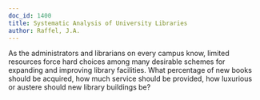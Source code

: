 ```yaml
---
doc_id: 1400
title: Systematic Analysis of University Libraries
author: Raffel, J.A.
---
```


As the administrators and librarians on every campus know, limited
resources force hard choices among many desirable schemes for
expanding and improving library facilities.  What percentage of new
books should be acquired, how much service should be provided,
how luxurious or austere should new library buildings be?